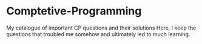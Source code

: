 # Comptetive-Programming
My catalogue of important CP questions and their solutions
Here, I keep the questions that troubled me somehow and ultimately led to much learning.
